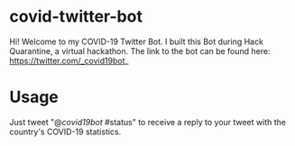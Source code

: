 # covid-twitter-bot

Hi! Welcome to my COVID-19 Twitter Bot. I built this Bot during Hack Quarantine, a virtual hackathon. The link to the bot can be found here: https://twitter.com/_covid19bot_

# Usage
Just tweet "@_covid19bot_ <Insert country name> #status" to receive a reply to your tweet with the country's COVID-19 statistics.
